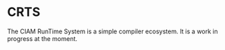 # CRTS 
The CIAM RunTime System is  a simple compiler ecosystem. It is a work in progress at the moment. 
